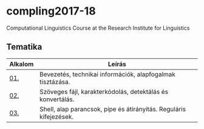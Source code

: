# compling2017-18
Computational Linguistics Course at the Research Institute for Linguistics

## Tematika

| Alkalom | Leírás |
|---------|--------|
| [01.](https://github.com/m-ivan/compling/tree/master/01.Intro) | Bevezetés, technikai információk, alapfogalmak tisztázása. |
| [02.](https://github.com/m-ivan/compling/tree/master/02.CharEncodings) | Szöveges fájl, karakterkódolás, detektálás és konvertálás. |
| [03.]() | Shell, alap parancsok, pipe és átirányítás. Reguláris kifejezések. |
